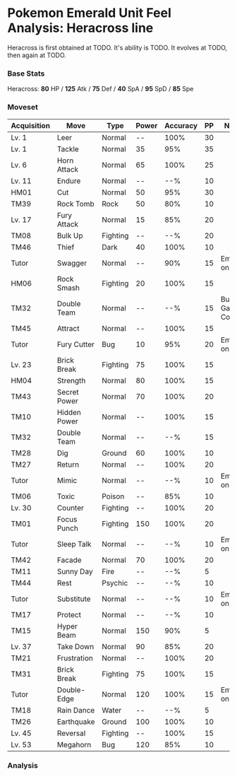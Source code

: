 # Pokemon Emerald Unit Feel Analysis: Heracross line

Heracross is first obtained at TODO. It's ability is TODO. It evolves at TODO, then again at TODO.

### Base Stats

Heracross: **80** HP / **125** Atk / **75** Def / **40** SpA / **95** SpD / **85** Spe

### Moveset

|Acquisition|Move        |Type    |Power|Accuracy|PP |Notes                    |
|---        |---         |---     |---  |---     |---|---                      |
|Lv. 1      |Leer        |Normal  |--   |100%    |30 |                         |
|Lv. 1      |Tackle      |Normal  |35   |95%     |35 |                         |
|Lv. 6      |Horn Attack |Normal  |65   |100%    |25 |                         |
|Lv. 11     |Endure      |Normal  |--   |--%     |10 |                         |
|HM01       |Cut         |Normal  |50   |95%     |30 |                         |
|TM39       |Rock Tomb   |Rock    |50   |80%     |10 |                         |
|Lv. 17     |Fury Attack |Normal  |15   |85%     |20 |                         |
|TM08       |Bulk Up     |Fighting|--   |--%     |20 |                         |
|TM46       |Thief       |Dark    |40   |100%    |10 |                         |
|Tutor      |Swagger     |Normal  |--   |90%     |15 |Emerald only             |
|HM06       |Rock Smash  |Fighting|20   |100%    |15 |                         |
|TM32       |Double Team |Normal  |--   |--%     |15 |Buy at Game Corner       |
|TM45       |Attract     |Normal  |--   |100%    |15 |                         |
|Tutor      |Fury Cutter |Bug     |10   |95%     |20 |Emerald only             |
|Lv. 23     |Brick Break |Fighting|75   |100%    |15 |                         |
|HM04       |Strength    |Normal  |80   |100%    |15 |                         |
|TM43       |Secret Power|Normal  |70   |100%    |20 |                         |
|TM10       |Hidden Power|Normal  |--   |100%    |15 |                         |
|TM32       |Double Team |Normal  |--   |--%     |15 |                         |
|TM28       |Dig         |Ground  |60   |100%    |10 |                         |
|TM27       |Return      |Normal  |--   |100%    |20 |                         |
|Tutor      |Mimic       |Normal  |--   |--%     |10 |Emerald only             |
|TM06       |Toxic       |Poison  |--   |85%     |10 |                         |
|Lv. 30     |Counter     |Fighting|--   |100%    |20 |                         |
|TM01       |Focus Punch |Fighting|150  |100%    |20 |                         |
|Tutor      |Sleep Talk  |Normal  |--   |--%     |10 |Emerald only             |
|TM42       |Facade      |Normal  |70   |100%    |20 |                         |
|TM11       |Sunny Day   |Fire    |--   |--%     |5  |                         |
|TM44       |Rest        |Psychic |--   |--%     |10 |                         |
|Tutor      |Substitute  |Normal  |--   |--%     |10 |Emerald only             |
|TM17       |Protect     |Normal  |--   |--%     |10 |                         |
|TM15       |Hyper Beam  |Normal  |150  |90%     |5  |                         |
|Lv. 37     |Take Down   |Normal  |90   |85%     |20 |                         |
|TM21       |Frustration |Normal  |--   |100%    |20 |                         |
|TM31       |Brick Break |Fighting|75   |100%    |15 |                         |
|Tutor      |Double-Edge |Normal  |120  |100%    |15 |Emerald only             |
|TM18       |Rain Dance  |Water   |--   |--%     |5  |                         |
|TM26       |Earthquake  |Ground  |100  |100%    |10 |                         |
|Lv. 45     |Reversal    |Fighting|--   |100%    |15 |                         |
|Lv. 53     |Megahorn    |Bug     |120  |85%     |10 |                         |

### Analysis